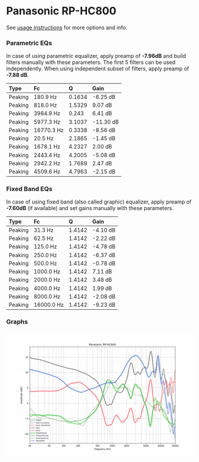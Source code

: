 # Panasonic RP-HC800
See [usage instructions](https://github.com/jaakkopasanen/AutoEq#usage) for more options and info.

### Parametric EQs
In case of using parametric equalizer, apply preamp of **-7.96dB** and build filters manually
with these parameters. The first 5 filters can be used independently.
When using independent subset of filters, apply preamp of **-7.88 dB**.

| Type    | Fc         |      Q | Gain      |
|:--------|:-----------|:-------|:----------|
| Peaking | 180.9 Hz   | 0.1634 | -6.25 dB  |
| Peaking | 818.0 Hz   | 1.5329 | 9.07 dB   |
| Peaking | 3984.9 Hz  | 0.243  | 6.41 dB   |
| Peaking | 5977.3 Hz  | 3.1037 | -11.30 dB |
| Peaking | 16770.3 Hz | 0.3338 | -8.56 dB  |
| Peaking | 20.5 Hz    | 2.1865 | -1.45 dB  |
| Peaking | 1678.1 Hz  | 4.2327 | 2.00 dB   |
| Peaking | 2443.4 Hz  | 4.2005 | -5.08 dB  |
| Peaking | 2942.2 Hz  | 1.7689 | 2.47 dB   |
| Peaking | 4509.6 Hz  | 4.7963 | -2.15 dB  |

### Fixed Band EQs
In case of using fixed band (also called graphic) equalizer, apply preamp of **-7.60dB**
(if available) and set gains manually with these parameters.

| Type    | Fc         |      Q | Gain     |
|:--------|:-----------|:-------|:---------|
| Peaking | 31.3 Hz    | 1.4142 | -4.10 dB |
| Peaking | 62.5 Hz    | 1.4142 | -2.22 dB |
| Peaking | 125.0 Hz   | 1.4142 | -4.78 dB |
| Peaking | 250.0 Hz   | 1.4142 | -6.37 dB |
| Peaking | 500.0 Hz   | 1.4142 | -0.78 dB |
| Peaking | 1000.0 Hz  | 1.4142 | 7.11 dB  |
| Peaking | 2000.0 Hz  | 1.4142 | 3.48 dB  |
| Peaking | 4000.0 Hz  | 1.4142 | 1.99 dB  |
| Peaking | 8000.0 Hz  | 1.4142 | -2.08 dB |
| Peaking | 16000.0 Hz | 1.4142 | -9.23 dB |

### Graphs
![](./Panasonic%20RP-HC800.png)